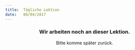 ```yaml
---
title:  Tägliche Lektion
date:   08/04/2017
---
```


### <center>Wir arbeiten noch an dieser Lektion.</center>
<center>Bitte komme später zurück.</center>